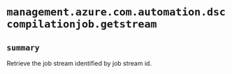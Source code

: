 # `management.azure.com.automation.dsccompilationjob.getstream`

## `summary`
Retrieve the job stream identified by job stream id.


